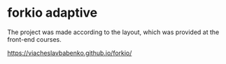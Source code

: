# forkio adaptive

The project was made according to the layout, which was provided at the front-end courses.

https://viacheslavbabenko.github.io/forkio/
